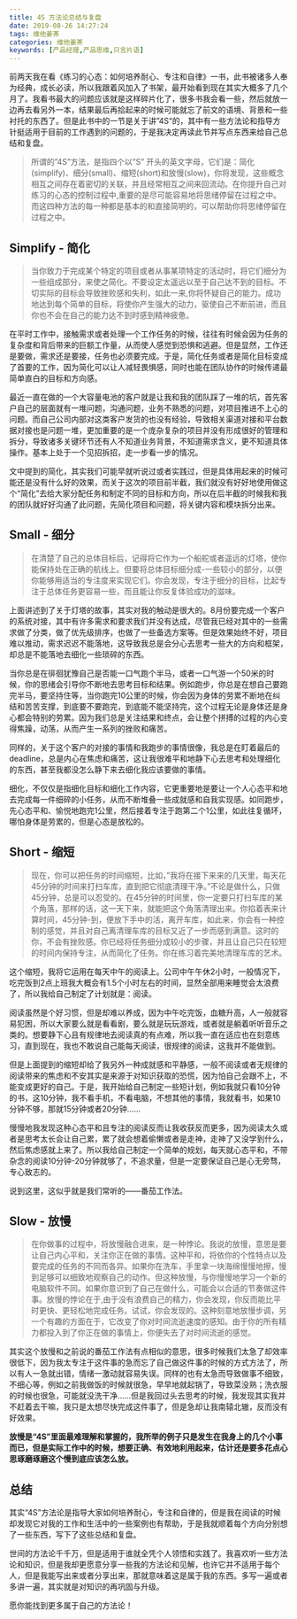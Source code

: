 ```yaml
---
title: 4S 方法论总结与复盘
date: 2019-08-26 14:27:24
tags: 维他姜茶
categories: 维他姜茶
keywords: [产品经理,产品思维,只言片语]
---
```




前两天我在看《练习的心态：如何培养耐心、专注和自律》一书，此书被诸多人奉为经典，成长必读，所以我跟着风加入了书架，最开始看到现在其实大概多了几个月了。我看书最大的问题应该就是这样碎片化了，很多书我会看一些，然后就放一边再去看另外一本，结果最后再拾起来的时候可能就忘了前文的语境、背景和一些衬托的东西了。但是此书中的一节是关于讲”4S“的，其中有一些方法论和指导方针挺适用于目前的工作遇到的问题的，于是我决定再读此节并写点东西来给自己总结和复盘。

> 所谓的”4S”方法，是指四个以”S” 开头的英文字母，它们是：简化(simplify)、细分(small)、缩短(short)和放慢(slow)，你将发现，这些概念相互之间存在着密切的关联，并且经常相互之间来回流动。在你提升自己对练习的心态的控制过程中,重要的是尽可能容易地将思绪停留在过程之中。而这四种方法的每一种都是基本的和直接简明的，可以帮助你将思绪停留在过程之中。

<!--more-->

## Simplify - 简化

> 当你致力于完成某个特定的项目或者从事某项特定的活动时，将它们细分为一些组成部分，来使之简化。不要设定太遥远以至于自己达不到的目标。不切实际的目标会导致挫败感和失利，如此一来,你将怀疑自己的能力。成功地达到每个简单的目标，将使你产生强大的动力，驱使自己不断前进，而且你也不会在自己的能力达不到时感到精神疲惫。

在平时工作中，接触需求或者处理一个工作任务的时候，往往有时候会因为任务的复杂度和背后带来的巨额工作量，从而使人感觉到恐惧和逃避。但是显然，工作还是要做，需求还是要接，任务也必须要完成。于是，简化任务或者是简化目标变成了首要的工作，因为简化可以让人减轻畏惧感，同时也能在团队协作的时候传递最简单直白的目标和方向感。

最近一直在做的一个大容量电池的客户就是让我和我的团队踩了一堆的坑，首先客户自己的层面就有一堆问题，沟通问题，业务不熟悉的问题，对项目推进不上心的问题。而自己公司内部对这类客户发货的也没有经验，导致相关渠道对接和平台数据对接也是问题一堆，更加重要的是一个庞杂复杂的项目并没有形成很好的管理和拆分，导致诸多关键环节还有人不知道业务背景，不知道需求含义，更不知道具体操作。基本上处于一个见招拆招，走一步看一步的情况。

文中提到的简化，其实我们可能早就听说过或者实践过，但是具体用起来的时候可能还是没有什么好的效果，而关于这次的项目前半截，我们就没有好好地使用做这个“简化”去给大家分配任务和制定不同的目标和方向，所以在后半截的时候我和我的团队就好好沟通了此问题，先简化项目和问题，将关键内容和模块拆分出来。

## Small - 细分

> 在清楚了自己的总体目标后，记得将它作为一个船舵或者遥远的灯塔，使你能保持处在正确的航线上。但要将总体目标细分成-一些较小的部分，以便你能够用适当的专注度来实现它们。你会发现，专注于细分的目标，比起专注于总体任务更容易一些，而且能让你反复体验成功的滋味。

上面讲述到了关于灯塔的故事，其实对我的触动是很大的。8月份要完成一个客户的系统对接，其中有许多需求和要求我们并没有达成，尽管我已经对其中的一些需求做了分类，做了优先级排序，也做了一些备选方案等。但是效果始终不好，项目难以推动，需求迟迟不能落地，这导致我总是会分心去思考一些大的方向和框架，却总是不能落地去细化一些琐碎的东西。

当你总是在徘徊犹豫自己是否能一口气跑个半马，或者一口气游一个50米的时候，你的思绪会引导你不断地去思考目标和结果。例如跑步，你总是在想自己要跑完半马，要坚持住等，当你跑完10公里的时候，你会因为身体的劳累不断地在纠结和苦苦支撑，到底要不要跑完，到底能不能坚持完，这个过程无论是身体还是身心都会特别的劳累。因为我们总是关注结果和终点，会让整个拼搏的过程的内心变得焦躁，动荡，从而产生一系列的挫败和痛苦。

同样的，关于这个客户的对接的事情和我跑步的事情很像，我总是在盯着最后的deadline，总是内心在焦虑和痛苦，这让我很难平和地静下心去思考和处理细化的东西，甚至我都没怎么静下来去细化我应该要做的事情。

细化，不仅仅是指细化目标和细化工作内容，它更重要地是要让一个人心态平和地去完成每一件细碎的小任务，从而不断堆叠一些成就感和自我实现感。如同跑步，先心态平和、愉悦地跑完1公里，然后接着专注于跑第二个1公里，如此往复循环，哪怕身体是劳累的，但是心态是放松的。

## Short - 缩短

> 现在，你可以把任务的时间缩短，比如，”我将在接下来来的几天里，每天花45分钟的时间来打扫车库，直到把它彻底清理干净。”不论是做什么，只做45分钟，总是可以忍受的。在45分钟的时间里，你一定要只打扫车库的某个角落，那样的话，这一天下来，就能把这个角落清理出来。你掐着表来计算时间，45分钟-到，便放下手中的活，离开车库，如此来，你会有一种控制的感觉，并且对自己离清理车库的目标又近了一步而感到满意。这时的你，不会有挫败感。你已经将任务细分成较小的步骤，并且让自己只在较短的时间内保持专注，从而简化了任务。你在练习着完美地清理车库的艺术。

这个缩短，我将它运用在每天中午的阅读上。公司中午午休2小时，一般情况下，吃完饭到2点上班我大概会有1.5个小时左右的时间，显然全部用来睡觉会太浪费了，所以我给自己制定了计划就是：阅读。

阅读虽然是个好习惯，但是却难以养成，因为中午吃完饭，血糖升高，人一般就容易犯困，所以大家要么就是看看剧，要么就是玩玩游戏，或者就是躺着听听音乐之类的。想要静下心且有规律地去阅读真的有点难，所以我一直在适应也在刻意练习，直到现在，我也不敢说自己能每天阅读，很规律的阅读，这我并不能做到。

但是上面提到的缩短却给了我另外一种成就感和平静感，一般不阅读或者无规律的阅读带来的焦虑和不安其实是来源于对知识获取的恐慌，因为怕自己会跟不上，不能变成更好的自己。于是，我开始给自己制定一些短计划，例如我就只看10分钟的书，这10分钟，我不看手机，不看电脑，不想其他的事情，我就看书，如果10分钟不够，那就15分钟或者20分钟……

慢慢地我发现这种心态平和且专注的阅读反而让我收获反而更多，因为阅读太久或者是思考太长会让自己累，累了就会想着偷懒或者是走神，走神了又没学到什么，然后焦虑感就上来了。所以我给自己制定一个简单的规划，每天就心态平和，不带杂念的阅读10分钟-20分钟就够了，不追求量，但是一定要保证自己是心无旁骛，专心致志的。

说到这里，这似乎就是我们常听的——番茄工作法。

## Slow - 放慢

> 在你做事的过程中，将放慢融合进来，是一种悖论。我说的放慢，意思是要让自己内心平和，关注你正在做的事情。这种平和，将依你的个性特点以及要完成的任务的不同而各异。如果你在洗车，手里拿一块海绵慢慢地擦，慢到足够可以细致地观察自己的动作。但这种放慢，与你慢慢地学习一个新的电脑软件不同。如果你意识到了自己在做什么，可能会以合适的节奏做这件事。放慢的悖论在于,由于没有浪费自己的精力，你会发现，你反而能比平时更快、更轻松地完成任务。试试，你会发现的。这种刻意地放慢步调，另一个有趣的方面在于，它改变了你对时间流逝速度的感知。由于你的所有精力都投入到了你正在做的事情上，你便失去了对时间流逝的感觉。

其实这个放慢和之前说的番茄工作法有点相似的意思，很多时候我们太急了却效率很低下，因为我太专注于这件事的急而忘了自己做这件事的时候的方式方法了，所以有人一急就出错，情绪一激动就容易失误。同样的也有太急而导致做事不细致，不细心等，例如之前我做饭的时候就很急，早早地就起锅了，导致菜没熟；洗衣服的时候也很急，可能就没洗干净……但是我回过头去思考的时候，我发现其实我并不赶着去干嘛，我只是太想尽快完成这件事了，但是急却让我南辕北辙，反而没有好效果。

**放慢是“4S”里面最难理解和掌握的，我所举的例子只是发生在我身上的几个小事而已，但是实际工作中的时候，想要正确、有效地利用起来，估计还是要多花点心思琢磨琢磨这个慢到底应该怎么放。**

## 总结

其实“4S”方法论是指导大家如何培养耐心，专注和自律的，但是我在阅读的时候却发现它对我的工作和生活中的一些案例也有帮助，于是我就顺着每个方向分别想了一些东西，写下了这些总结和复盘。

世间的方法论千千万，但是适用于谁就全凭个人领悟和实践了。我喜欢听一些方法论和知识，但是我却更愿意分享一些我的方法论和见解，也许它并不适用于每个人，但是我能写出来或者分享出来，那就意味着这是属于我的东西。多写一遍或者多讲一遍，其实就是对知识的再巩固与升级。

愿你能找到更多属于自己的方法论！